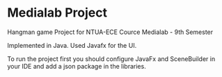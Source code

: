 # Medialab Project
Hangman game Project for NTUA-ECE Cource Medialab - 9th Semester 

Implemented in Java. Used Javafx for the UI.

To run the project first you should configure JavaFx and SceneBuilder in your IDE and add a json package in the libraries.
